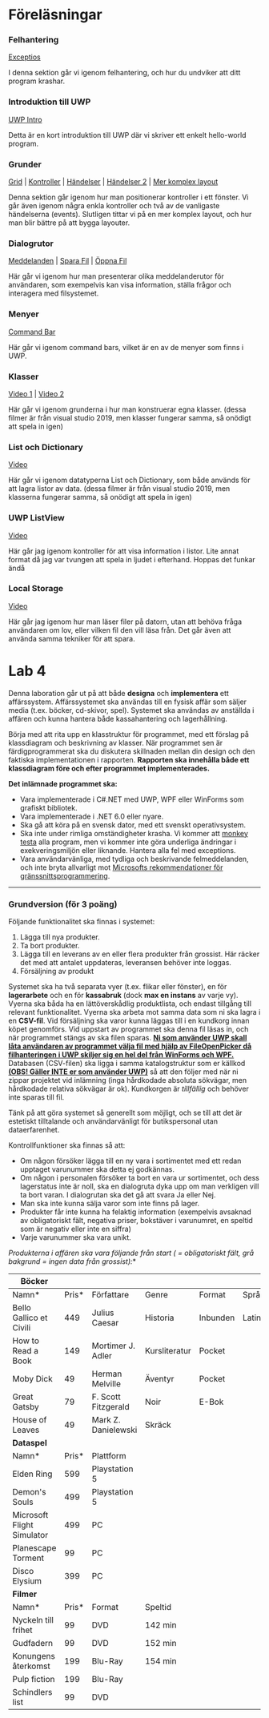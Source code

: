 # Föreläsningar
### Felhantering
[Exceptios](https://kauplay.kau.se/media/t/0_7denai71)

I denna sektion går vi igenom felhantering, och hur du undviker att ditt program krashar. 


### Introduktion till UWP
[UWP Intro](https://kauplay.kau.se/media/t/0_zuu2aohh)

Detta är en kort introduktion till UWP där vi skriver ett enkelt hello-world program. 

### Grunder
[Grid](https://kauplay.kau.se/media/t/0_ymz7o6ri) | [Kontroller](https://kauplay.kau.se/media/t/0_zt3hgn6b) | [Händelser](https://kauplay.kau.se/media/t/0_8t3193u0) | [Händelser 2](https://kauplay.kau.se/media/t/0_haq9rnyy) | [Mer komplex layout](https://kauplay.kau.se/media/t/0_vl5layjc)

Denna sektion går igenom hur man positionerar kontroller i ett fönster. Vi går även igenom några enkla kontroller och två av de vanligaste händelserna (events). Slutligen tittar vi på en mer komplex layout, och hur man blir bättre på att bygga layouter. 

### Dialogrutor
[Meddelanden](https://kauplay.kau.se/media/t/0_974td6yz) | [Spara Fil](https://kauplay.kau.se/media/t/0_fai7c8jm) | [Öppna Fil](https://kauplay.kau.se/media/t/0_1car8qzn)

Här går vi igenom hur man presenterar olika meddelanderutor för användaren, som exempelvis kan visa information, ställa frågor och interagera med filsystemet. 

### Menyer
[Command Bar](https://kauplay.kau.se/media/t/0_3kgws96m)

Här går vi igenom command bars, vilket är en av de menyer som finns i UWP. 

### Klasser
[Video 1](https://kauplay.kau.se/media/t/0_obwhi5vi) | [Video 2](https://kauplay.kau.se/media/t/0_7aqab1tc)

Här går vi igenom grunderna i hur man konstruerar egna klasser. (dessa filmer är från visual studio 2019, men klasser fungerar samma, så onödigt att spela in igen)

### List och Dictionary
[Video](https://kauplay.kau.se/media/t/0_8akdkqon)

Här går vi igenom datatyperna List och Dictionary, som både används för att lagra listor av data. (dessa filmer är från visual studio 2019, men klasserna fungerar samma, så onödigt att spela in igen)

### UWP ListView
[Video](https://kauplay.kau.se/media/t/0_aoitxtr1)

Här går jag igenom kontroller för att visa information i listor. Lite annat format då jag var tvungen att spela in ljudet i efterhand. Hoppas det funkar ändå

### Local Storage
[Video](https://kauplay.kau.se/media/t/0_tdp2t0kg)

Här går jag igenom hur man läser filer på datorn, utan att behöva fråga användaren om lov, eller vilken fil den vill läsa från. Det går även att använda samma tekniker för att spara.

# Lab 4
Denna laboration går ut på att både **designa** och **implementera** ett affärssystem. Affärssystemet ska användas till en fysisk affär som säljer media (t.ex. böcker, cd-skivor, spel). Systemet ska användas av anställda i affären och kunna hantera både kassahantering och lagerhållning.

Börja med att rita upp en klasstruktur för programmet, med ett förslag på klassdiagram och beskrivning av klasser. När programmet sen är färdigprogrammerat ska du diskutera skillnaden mellan din design och den faktiska implementationen i rapporten. **Rapporten ska innehålla både ett klassdiagram före och efter programmet implementerades.**

**Det inlämnade programmet ska:**

- Vara implementerade i C#.NET med UWP, WPF eller WinForms som grafiskt bibliotek.
- Vara implementerade i .NET 6.0 eller nyare.
- Ska gå att köra på en svensk dator, med ett svenskt operativsystem.
- Ska inte under rimliga omständigheter krasha. Vi kommer att [monkey testa](https://en.wikipedia.org/wiki/Monkey_testing) alla program, men vi kommer inte göra underliga ändringar i exekveringsmiljön eller liknande. Hantera alla fel med exceptions.
- Vara användarvänliga, med tydliga och beskrivande felmeddelanden, och inte bryta allvarligt mot [Microsofts rekommendationer för gränssnittsprogrammering](https://docs.microsoft.com/en-us/windows/win32/uxguide/guidelines).
___
### Grundversion (för 3 poäng)
Följande funktionalitet ska finnas i systemet:

1. Lägga till nya produkter.
2. Ta bort produkter.
3. Lägga till en leverans av en eller flera produkter från grossist. Här räcker det med att antalet uppdateras, leveransen behöver inte loggas.
4. Försäljning av produkt

Systemet ska ha två separata vyer (t.ex. flikar eller fönster), en för **lagerarbete** och en för **kassabruk** (dock **max en instans** av varje vy). Vyerna ska båda ha en lättöverskådlig produktlista, och endast tillgång till relevant funktionalitet. Vyerna ska arbeta mot samma data som ni ska lagra i en **CSV-fil**. Vid försäljning ska varor kunna läggas till i en kundkorg innan köpet genomförs. Vid uppstart av programmet ska denna fil läsas in, och när programmet stängs av ska filen sparas. 
<ins>**Ni som använder UWP skall låta användaren av programmet välja fil med hjälp av FileOpenPicker då filhanteringen i UWP skiljer sig en hel del från WinForms och WPF.**</ins>
Databasen (CSV-filen) ska ligga i samma katalogstruktur som er källkod 
<ins>**(OBS! Gäller INTE er som använder UWP)**</ins>
så att den följer med när ni zippar projektet vid inlämning (inga hårdkodade absoluta sökvägar, men hårdkodade relativa sökvägar är ok). Kundkorgen är _tillfällig_ och behöver inte sparas till fil.

Tänk på att göra systemet så generellt som möjligt, och se till att det är estetiskt tilltalande och användarvänligt för butikspersonal utan dataerfarenhet.

Kontrollfunktioner ska finnas så att:

- Om någon försöker lägga till en ny vara i sortimentet med ett redan upptaget varunummer ska detta ej godkännas.
- Om någon i personalen försöker ta bort en vara ur sortimentet, och dess lagerstatus inte är noll, ska en dialogruta dyka upp om man verkligen vill ta bort varan. I dialogrutan ska det gå att svara Ja eller Nej.
- Man ska inte kunna sälja varor som inte finns på lager.
- Produkter får inte kunna ha felaktig information (exempelvis avsaknad av obligatoriskt fält, negativa priser, bokstäver i varunumret, en speltid som är negativ eller inte en siffra)
- Varje varunummer ska vara unikt.

**Produkterna i affären ska vara följande från start (* = obligatoriskt fält, grå bakgrund = ingen data från grossist):**

|**Böcker**||||||
|------|-|-|-|-|-|
|Namn* | Pris* |Författare	|Genre	|Format	|Språk
|Bello Gallico et Civili	|449	|Julius Caesar	|Historia	|Inbunden	|Latin|
|How to Read a Book	|149	|Mortimer J. Adler	|Kursliteratur	|Pocket	|
|Moby Dick	|49	|Herman Melville	|Äventyr	|Pocket	|
|Great Gatsby	|79	|F. Scott Fitzgerald	|Noir	|E-Bok	|
|House of Leaves	|49	|Mark Z. Danielewski	|Skräck		|
|**Dataspel**||||||
|Namn*	|Pris*	|Plattform|
|Elden Ring	|599	|Playstation 5|
|Demon's Souls	|499	|Playstation 5|
|Microsoft Flight Simulator	|499	|PC|
|Planescape Torment	|99	|PC
|Disco Elysium	|399	|PC|
|**Filmer**|
|Namn*	|Pris*	|Format	|Speltid|
|Nyckeln till frihet	|99	|DVD	|142 min|
|Gudfadern	|99	|DVD	|152 min|
|Konungens återkomst	|199	|Blu-Ray	|154 min|
|Pulp fiction	|199	|Blu-Ray	|
|Schindlers list	|99	|DVD|
